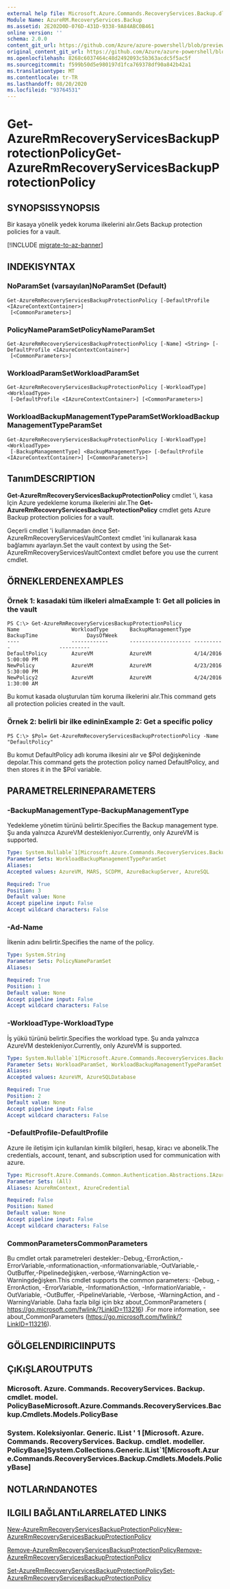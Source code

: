 ```yaml
---
external help file: Microsoft.Azure.Commands.RecoveryServices.Backup.dll-Help.xml
Module Name: AzureRM.RecoveryServices.Backup
ms.assetid: 2E202D0D-076D-431D-9338-9A84ABC0B461
online version: ''
schema: 2.0.0
content_git_url: https://github.com/Azure/azure-powershell/blob/preview/src/ResourceManager/RecoveryServices.Backup/Commands.RecoveryServices.Backup/help/Get-AzureRmRecoveryServicesBackupProtectionPolicy.md
original_content_git_url: https://github.com/Azure/azure-powershell/blob/preview/src/ResourceManager/RecoveryServices.Backup/Commands.RecoveryServices.Backup/help/Get-AzureRmRecoveryServicesBackupProtectionPolicy.md
ms.openlocfilehash: 8268c6037464c48d2492093c5b363acdc5f5ac5f
ms.sourcegitcommit: f599b50d5e980197d1fca769378df90a842b42a1
ms.translationtype: MT
ms.contentlocale: tr-TR
ms.lasthandoff: 08/20/2020
ms.locfileid: "93764531"
---
```

# <span data-ttu-id="bd268-101">Get-AzureRmRecoveryServicesBackupProtectionPolicy</span><span class="sxs-lookup"><span data-stu-id="bd268-101">Get-AzureRmRecoveryServicesBackupProtectionPolicy</span></span>

## <span data-ttu-id="bd268-102">SYNOPSIS</span><span class="sxs-lookup"><span data-stu-id="bd268-102">SYNOPSIS</span></span>
<span data-ttu-id="bd268-103">Bir kasaya yönelik yedek koruma ilkelerini alır.</span><span class="sxs-lookup"><span data-stu-id="bd268-103">Gets Backup protection policies for a vault.</span></span>

[!INCLUDE [migrate-to-az-banner](../../includes/migrate-to-az-banner.md)]

## <span data-ttu-id="bd268-104">INDEKI</span><span class="sxs-lookup"><span data-stu-id="bd268-104">SYNTAX</span></span>

### <span data-ttu-id="bd268-105">NoParamSet (varsayılan)</span><span class="sxs-lookup"><span data-stu-id="bd268-105">NoParamSet (Default)</span></span>
```
Get-AzureRmRecoveryServicesBackupProtectionPolicy [-DefaultProfile <IAzureContextContainer>]
 [<CommonParameters>]
```

### <span data-ttu-id="bd268-106">PolicyNameParamSet</span><span class="sxs-lookup"><span data-stu-id="bd268-106">PolicyNameParamSet</span></span>
```
Get-AzureRmRecoveryServicesBackupProtectionPolicy [-Name] <String> [-DefaultProfile <IAzureContextContainer>]
 [<CommonParameters>]
```

### <span data-ttu-id="bd268-107">WorkloadParamSet</span><span class="sxs-lookup"><span data-stu-id="bd268-107">WorkloadParamSet</span></span>
```
Get-AzureRmRecoveryServicesBackupProtectionPolicy [-WorkloadType] <WorkloadType>
 [-DefaultProfile <IAzureContextContainer>] [<CommonParameters>]
```

### <span data-ttu-id="bd268-108">WorkloadBackupManagementTypeParamSet</span><span class="sxs-lookup"><span data-stu-id="bd268-108">WorkloadBackupManagementTypeParamSet</span></span>
```
Get-AzureRmRecoveryServicesBackupProtectionPolicy [-WorkloadType] <WorkloadType>
 [-BackupManagementType] <BackupManagementType> [-DefaultProfile <IAzureContextContainer>] [<CommonParameters>]
```

## <span data-ttu-id="bd268-109">Tanım</span><span class="sxs-lookup"><span data-stu-id="bd268-109">DESCRIPTION</span></span>
<span data-ttu-id="bd268-110">**Get-AzureRmRecoveryServicesBackupProtectionPolicy** cmdlet 'i, kasa Için Azure yedekleme koruma ilkelerini alır.</span><span class="sxs-lookup"><span data-stu-id="bd268-110">The **Get-AzureRmRecoveryServicesBackupProtectionPolicy** cmdlet gets Azure Backup protection policies for a vault.</span></span>

<span data-ttu-id="bd268-111">Geçerli cmdlet 'i kullanmadan önce Set-AzureRmRecoveryServicesVaultContext cmdlet 'ini kullanarak kasa bağlamını ayarlayın.</span><span class="sxs-lookup"><span data-stu-id="bd268-111">Set the vault context by using the Set-AzureRmRecoveryServicesVaultContext cmdlet before you use the current cmdlet.</span></span>

## <span data-ttu-id="bd268-112">ÖRNEKLERDEN</span><span class="sxs-lookup"><span data-stu-id="bd268-112">EXAMPLES</span></span>

### <span data-ttu-id="bd268-113">Örnek 1: kasadaki tüm ilkeleri alma</span><span class="sxs-lookup"><span data-stu-id="bd268-113">Example 1: Get all policies in the vault</span></span>
```
PS C:\> Get-AzureRmRecoveryServicesBackupProtectionPolicy 
Name                 WorkloadType       BackupManagementType BackupTime                DaysOfWeek   
----                 ------------       -------------------- ----------                ----------   
DefaultPolicy        AzureVM            AzureVM              4/14/2016 5:00:00 PM                   
NewPolicy            AzureVM            AzureVM              4/23/2016 5:30:00 PM                   
NewPolicy2           AzureVM            AzureVM              4/24/2016 1:30:00 AM
```

<span data-ttu-id="bd268-114">Bu komut kasada oluşturulan tüm koruma ilkelerini alır.</span><span class="sxs-lookup"><span data-stu-id="bd268-114">This command gets all protection policies created in the vault.</span></span>

### <span data-ttu-id="bd268-115">Örnek 2: belirli bir ilke edinin</span><span class="sxs-lookup"><span data-stu-id="bd268-115">Example 2: Get a specific policy</span></span>
```
PS C:\> $Pol= Get-AzureRmRecoveryServicesBackupProtectionPolicy -Name "DefaultPolicy"
```

<span data-ttu-id="bd268-116">Bu komut DefaultPolicy adlı koruma ilkesini alır ve $Pol değişkeninde depolar.</span><span class="sxs-lookup"><span data-stu-id="bd268-116">This command gets the protection policy named DefaultPolicy, and then stores it in the $Pol variable.</span></span>

## <span data-ttu-id="bd268-117">PARAMETRELERINE</span><span class="sxs-lookup"><span data-stu-id="bd268-117">PARAMETERS</span></span>

### <span data-ttu-id="bd268-118">-BackupManagementType</span><span class="sxs-lookup"><span data-stu-id="bd268-118">-BackupManagementType</span></span>
<span data-ttu-id="bd268-119">Yedekleme yönetim türünü belirtir.</span><span class="sxs-lookup"><span data-stu-id="bd268-119">Specifies the Backup management type.</span></span>
<span data-ttu-id="bd268-120">Şu anda yalnızca AzureVM destekleniyor.</span><span class="sxs-lookup"><span data-stu-id="bd268-120">Currently, only AzureVM is supported.</span></span>

```yaml
Type: System.Nullable`1[Microsoft.Azure.Commands.RecoveryServices.Backup.Cmdlets.Models.BackupManagementType]
Parameter Sets: WorkloadBackupManagementTypeParamSet
Aliases: 
Accepted values: AzureVM, MARS, SCDPM, AzureBackupServer, AzureSQL

Required: True
Position: 3
Default value: None
Accept pipeline input: False
Accept wildcard characters: False
```

### <span data-ttu-id="bd268-121">-Ad</span><span class="sxs-lookup"><span data-stu-id="bd268-121">-Name</span></span>
<span data-ttu-id="bd268-122">İlkenin adını belirtir.</span><span class="sxs-lookup"><span data-stu-id="bd268-122">Specifies the name of the policy.</span></span>

```yaml
Type: System.String
Parameter Sets: PolicyNameParamSet
Aliases: 

Required: True
Position: 1
Default value: None
Accept pipeline input: False
Accept wildcard characters: False
```

### <span data-ttu-id="bd268-123">-WorkloadType</span><span class="sxs-lookup"><span data-stu-id="bd268-123">-WorkloadType</span></span>
<span data-ttu-id="bd268-124">İş yükü türünü belirtir.</span><span class="sxs-lookup"><span data-stu-id="bd268-124">Specifies the workload type.</span></span>
<span data-ttu-id="bd268-125">Şu anda yalnızca AzureVM destekleniyor.</span><span class="sxs-lookup"><span data-stu-id="bd268-125">Currently, only AzureVM is supported.</span></span>

```yaml
Type: System.Nullable`1[Microsoft.Azure.Commands.RecoveryServices.Backup.Cmdlets.Models.WorkloadType]
Parameter Sets: WorkloadParamSet, WorkloadBackupManagementTypeParamSet
Aliases: 
Accepted values: AzureVM, AzureSQLDatabase

Required: True
Position: 2
Default value: None
Accept pipeline input: False
Accept wildcard characters: False
```

### <span data-ttu-id="bd268-126">-DefaultProfile</span><span class="sxs-lookup"><span data-stu-id="bd268-126">-DefaultProfile</span></span>
<span data-ttu-id="bd268-127">Azure ile iletişim için kullanılan kimlik bilgileri, hesap, kiracı ve abonelik.</span><span class="sxs-lookup"><span data-stu-id="bd268-127">The credentials, account, tenant, and subscription used for communication with azure.</span></span>

```yaml
Type: Microsoft.Azure.Commands.Common.Authentication.Abstractions.IAzureContextContainer
Parameter Sets: (All)
Aliases: AzureRmContext, AzureCredential

Required: False
Position: Named
Default value: None
Accept pipeline input: False
Accept wildcard characters: False
```

### <span data-ttu-id="bd268-128">CommonParameters</span><span class="sxs-lookup"><span data-stu-id="bd268-128">CommonParameters</span></span>
<span data-ttu-id="bd268-129">Bu cmdlet ortak parametreleri destekler:-Debug,-ErrorAction,-ErrorVariable,-ınformationaction,-ınformationvariable,-OutVariable,-OutBuffer,-Pipelinedeğişken,-verbose,-WarningAction ve-Warningdeğişken.</span><span class="sxs-lookup"><span data-stu-id="bd268-129">This cmdlet supports the common parameters: -Debug, -ErrorAction, -ErrorVariable, -InformationAction, -InformationVariable, -OutVariable, -OutBuffer, -PipelineVariable, -Verbose, -WarningAction, and -WarningVariable.</span></span> <span data-ttu-id="bd268-130">Daha fazla bilgi için bkz about_CommonParameters ( https://go.microsoft.com/fwlink/?LinkID=113216) .</span><span class="sxs-lookup"><span data-stu-id="bd268-130">For more information, see about_CommonParameters (https://go.microsoft.com/fwlink/?LinkID=113216).</span></span>

## <span data-ttu-id="bd268-131">GÖLGELENDIRICI</span><span class="sxs-lookup"><span data-stu-id="bd268-131">INPUTS</span></span>

## <span data-ttu-id="bd268-132">ÇıKıŞLAR</span><span class="sxs-lookup"><span data-stu-id="bd268-132">OUTPUTS</span></span>

### <span data-ttu-id="bd268-133">Microsoft. Azure. Commands. RecoveryServices. Backup. cmdlet. model. PolicyBase</span><span class="sxs-lookup"><span data-stu-id="bd268-133">Microsoft.Azure.Commands.RecoveryServices.Backup.Cmdlets.Models.PolicyBase</span></span>

### <span data-ttu-id="bd268-134">System. Koleksiyonlar. Generic. IList ' 1 [Microsoft. Azure. Commands. RecoveryServices. Backup. cmdlet. modeller. PolicyBase]</span><span class="sxs-lookup"><span data-stu-id="bd268-134">System.Collections.Generic.IList\`1[Microsoft.Azure.Commands.RecoveryServices.Backup.Cmdlets.Models.PolicyBase]</span></span>

## <span data-ttu-id="bd268-135">NOTLARıNDA</span><span class="sxs-lookup"><span data-stu-id="bd268-135">NOTES</span></span>

## <span data-ttu-id="bd268-136">ILGILI BAĞLANTıLAR</span><span class="sxs-lookup"><span data-stu-id="bd268-136">RELATED LINKS</span></span>

[<span data-ttu-id="bd268-137">New-AzureRmRecoveryServicesBackupProtectionPolicy</span><span class="sxs-lookup"><span data-stu-id="bd268-137">New-AzureRmRecoveryServicesBackupProtectionPolicy</span></span>](./New-AzureRmRecoveryServicesBackupProtectionPolicy.md)

[<span data-ttu-id="bd268-138">Remove-AzureRmRecoveryServicesBackupProtectionPolicy</span><span class="sxs-lookup"><span data-stu-id="bd268-138">Remove-AzureRmRecoveryServicesBackupProtectionPolicy</span></span>](./Remove-AzureRmRecoveryServicesBackupProtectionPolicy.md)

[<span data-ttu-id="bd268-139">Set-AzureRmRecoveryServicesBackupProtectionPolicy</span><span class="sxs-lookup"><span data-stu-id="bd268-139">Set-AzureRmRecoveryServicesBackupProtectionPolicy</span></span>](./Set-AzureRmRecoveryServicesBackupProtectionPolicy.md)



